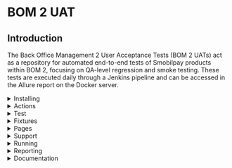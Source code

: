 # BOM 2 UAT
## Introduction
The Back Office Management 2 User Acceptance Tests (BOM 2 UATs) act as a repository for automated end-to-end tests of Smobilpay products within BOM 2, focusing on QA-level regression and smoke testing. These tests are executed daily through a Jenkins pipeline and can be accessed in the Allure report on the Docker server.


<details>
<summary>Installing</summary>
   
## Installing

### Prerequisites
To run our uats we need to install several tools depending on our OS:
1)   **Node.js**: as a runtime environment for running Cypress locally
2)  **VS code**: as our code editor.
3) **Git**: for code versioning and git operations.
4) **Web browser**: such as Chrome or Firefox (optional, cypress owns its own  lightweight web browser Electron).

### Steps
1) Clone the repository from Bitbucket (in the develop branch) [Here](https://bitbucket.org/maviance-development/bom2_uat/src/develop/)
2) Checkout a new branch with `git checkout -b <branch name>`
3) Pull the latest version of the code with `git pull origin develop`
4) Install all the dependencies within the bom2_uat directory with `npm install`
5) Verify that everything is functioning correctly by opening Cypress with the command `npx cypress open`. 
6) Ensure that windows similar to the one shown in the image below appear.

![as]("https://github.com/user-attachments/assets/ccc38d0e-47a3-4597-be61-e606df30009e")

</details>

<details>
<summary>Actions</summary>

## Actions

To simplify the test automation phase, we have established common actions to assist testers in performing repetitive tasks without needing to write the entire Cypress code. We have three main JavaScript files for our common actions:  

![actions](https://github.com/user-attachments/assets/776b02a9-eaf6-42dc-8049-28f382565b85) 

1) `CommonActions.js` is a JavaScript class that provides a wide range of reusable functions for interacting with web elements and performing common actions in our E2E testing, along with utility functions for data manipulation.
2) `CommonServices.js` is a JavaScript class that includes a method for generating an access token using the provided username, password, and grant type to authenticate properly on the BOM2 platform.
3) `HttpActions.js` This class provides methods for sending HTTP requests (GET, POST, PUT, PATCH, DELETE) and asserting their responses in tests. Each method requires the endpoint URL, optional headers, and request data for certain request types. It utilizes Cypress's cy.request() to send requests and asserts the response status code, returning the response object for further processing. These methods are essential for making HTTP requests and verifying responses in end-to-end tests, ensuring data integrity.

</details>

<details>
<summary>Test</summary>
   
## Test

Here, we will explore how to set up test automation code with Cypress for end-to-end (E2E) testing in BOM2.

![setup](https://github.com/user-attachments/assets/8e9cb827-b045-495e-af98-e483795517fc)

In the picture above, we see that to create a test suite, we need to create a new directory in the `e2e/tests` directory with the name of the test suite. Inside this directory, we can create a test file that should always end with the `.cy.js` extension. 
To write the test here we have several steps to follow:
### Describe
is a function in the testing framework that is used to group
and organize test cases related to the feature of the application that we are testing. Inside this function, you
can define multiple test cases using `it` blocks to test different scenarios related to the
functionality that you are testing. This helps in structuring and categorizing the tests for better readability and
organization.

![describe](https://github.com/user-attachments/assets/24b1218c-50fe-40a2-a1fd-c5c1b385a30d)

### Before
This block is used to run setup code before any of the test
cases within the `describe` block are executed. In our case, we use it to load our test data and user data.

![before](https://github.com/user-attachments/assets/d6fb528a-ff55-4ca2-b435-7bdec600ca19)

### `it` Block
The `it()` function is used to define an individual test case and is typically placed inside a `describe()` block, which groups related tests together. Each `it()` block runs in isolation, ensuring that the application state is reset between tests, so they do not affect one another. Using multiple `it()` blocks enhances readability and maintainability by focusing on one functionality or scenario at a time. \
In our case, one or more it() blocks can refer to the acceptance criteria of a user story.

![it](https://github.com/user-attachments/assets/0c667438-c1e2-43d5-a2bd-efd30815d495)

### `it.skip()`
In Cypress, `it.skip()` is used to temporarily skip a specific test case without removing it from the codebase. This is particularly useful during development or debugging when you want to focus on other tests without executing a particular one.This feature helps maintain test organization and can be beneficial when dealing with flaky tests or when a feature is under development.

### `it.only()`
In Cypress, `it.only()` is used to run a specific test case while skipping all other tests in the suite. This is particularly helpful during development or debugging when you want to focus on a single test without executing the entire test suite. This feature is useful for ensuring that you can quickly iterate on a single test without the distraction of other tests running simultaneously.

### `beforeEach()` and `afterEach()`
In Cypress, `beforeEach()` and `afterEach()` are used to set up and tear down conditions for tests within a `describe()` block. The `beforeEach()` function runs before each test case defined by `it()`, allowing you to set up common prerequisites, such as navigating to a specific page or resetting the application state. Conversely, `afterEach()` runs after each test case, which is useful for cleaning up or resetting any changes made during the test.

### Tags
In Cypress, test tags are used to categorize and organize tests based on their purpose and scope. in our project we have three main tags: `<smoke>`, `<sanity>`, and `<regression>`:
1) `<smoke>` tests are a subset of test cases that verify the most critical functionalities of an application to ensure that the basic features work correctly after a new build or deployment. They act as a quick check to confirm that the application is stable enough for further testing.

2) `<sanity>` tests are focused on verifying specific functionalities after changes have been made, such as bug fixes or new feature implementations. They ensure that the particular areas of the application impacted by the changes are functioning as expected without performing exhaustive testing.

3) `<regression>` tests are designed to confirm that previously developed and tested features still work after changes, such as enhancements or bug fixes, have been made to the codebase. They help identify any unintended side effects caused by recent updates.
</details>

<details>
<summary>Fixtures</summary>

## Fixtures

fixtures are used to manage and load external data for testing purposes, typically stored in JSON or Javascript files. By utilizing the `cy.fixture()` command, we can easily load this data into our tests, allowing for better organization and reusability of test data. This is particularly useful for specific data such as expectation data, templates (e.g., Bulk Payment XLS files), external data (media, documents, proofs), mocked API responses, user data for different test environments, and more, without requiring live interactions (e.g., database access or human actions).

![fixtures](https://github.com/user-attachments/assets/87e98d95-0b21-4065-9a72-595cfea5141f)

</details>

<details>
<summary>Pages</summary>

## Pages

This folder contains classes for the web pages being tested. Each class includes web element identifiers and action methods for interacting with the elements on the page, based on common actions.

![pages](https://github.com/user-attachments/assets/800e8626-733e-4ef5-92c0-5d90915525c2)

1) **In Red** we have different pages (classes) along with their identifiers and methods
2) **In Yellow** we have the structure of a << page >> with identifiers organized by page section.
3) Below is the structure of an action method for a page, which clicks on the profile icon on the home page. \
   
   ![action](https://github.com/user-attachments/assets/02b5c7b8-9f42-4550-a7e9-0a48ef894bd3)
   
</details>

<details>
<summary>Support</summary>
   
## Support

It provides a variety of useful modules for common test actions, such as adjusting the viewport, changing the test environment, and logging into BOM 2 based on the user role, among others.

![support](https://github.com/user-attachments/assets/19a1cdc8-d29b-4e06-8a29-d15d29fdb1d8)

Referring to the caption below, we have in our project  four support modules:

1) `command.js` defines custom Cypress commands for a test automation script, such as: 
   * Read the JSON file to pass test data in a test;
   * Login to the application based on the user role
   * Logout user from the application
2) `e2e.js` is setting up configurations and behaviors for our test,  such as 
   * Set the default command timeout
   * Set the default viewport size
   * Disable screenshots during test runs
   * Before running any tests, read users' data and store it in Cypress env variable user data for later use.
   * Before running any tests, read service endpoints data and store in Cypress env variable endpoints for later use.
   * Before running any tests, store environment config info in Cypress env variable env_config for later use.
   * Before each test, group tests by matching test type value
3) `envconfig.js` contains all the URLs for each service available in BOM2, depending on the test environment.
4) `excelUtility.js` is a module used to read Excel files and return their content.
</details>

<details>
<summary>Running</summary>
   
## Running

Here we could run the tests in two different ways: in a **_console_** or in a **_browser interface_**

### Console
To run a suite of e2e tests in console just run `npx cypress run --spec cypress/e2e/tests/suite_name`

   ![console](https://github.com/user-attachments/assets/c9cd4e6c-efb3-4930-b821-9f55c98748c9) 
   
to run a specific test in a suite, run `npx cypress run --spec cypress/e2e/tests/suite_name/test_file_name.cy.js`    

Running tests in the console will perform end-to-end (E2E) testing of the specified tests in a browser and display results in screenshots in the event of failing tests, without opening any specific windows.

### Browser interface
To run our test in the browser interface, we should first open the cypress interface by running `npx cypress open` \
then on the interface select **E2E Testing**, and select the browser in which you want to perform your e2e tests as in the picture below. 

![run](https://github.com/user-attachments/assets/6869c50f-ab48-482e-aedd-a950f60f2a68)

Then, begin the end-to-end (E2E) testing by selecting the specifications in which you want to conduct your tests.

![test](https://github.com/user-attachments/assets/86136595-4458-43ff-95a7-873e1f781d84) 

We have the test runner interface with annotations displayed here.

![annotate](https://github.com/user-attachments/assets/3fa8b41f-5019-42e1-b00f-02335683442d)

1) **Test Specs:** We can see the test suites and their corresponding test files here.
2) **Tests cases:** Here, we have the different test cases along with their statuses after running the automated tests.
3) **Realtime testing interface:** It displays in real time how the test is progressing.
4) **Spec file:** We have the test specification file that is currently running, along with the remaining time for the test to complete.
5) **Passed Tests:** This section contains the number of tests that have passed.
6) **Failed Tests:** This section contains the number of tests that have failed.
7) **Skipped Tests:** This section displays the number of tests that have been skipped.
8) **Run/Stop button:** used to run tests or stop them while they are in progress.
9) **Identifier targeter:** used to directly target identifiers on the web page with Cypress
10) **Screen size:** displays the current size of the test interface and is primarily used for responsive test cases.
</details>

<details>
<summary>Reporting</summary>
   
## Reporting

In Cypress, reporting is an essential feature that enhances test visibility and debugging capabilities. Cypress automatically captures screenshots of failed tests, which can be invaluable for diagnosing issues. By default, a screenshot is taken whenever a test fails, allowing developers to see the application state at the time of the failure. This feature can be customized through the configuration file to adjust when screenshots are taken.

Additionally, Cypress can be integrated with Allure Reports, a popular reporting tool that provides a more detailed and visually appealing representation of test results. To use Allure with Cypress, we typically need to install specific plugins and configure them in our project [more here](#internal-docs). Once set up, Allure generates comprehensive reports that include test status, execution times, and detailed logs, along with screenshots and videos. This integration helps us analyze test outcomes more effectively and track regression over time, making it easier to maintain high-quality software. In our case, we use an [Allure server](https://allure-ui.dev.maviance.info/allure-docker-service-ui/projects/bom2-uat) linked to the Jenkins pipeline, allowing tests to run daily at a specific hour. To execute these tests, Allure's base test configuration relies on test tags (e.g., `<smoke>`, `<regression>`) and the test environment (Integration, Acceptance).

![allure](https://github.com/user-attachments/assets/edd04d93-900c-4eff-bbec-3c98dfc7c866)

</details>

<details>
<summary>Documentation</summary>
   
## Documentation

### Internal docs
[Automated E2E Tests for BOM2](https://maviance.atlassian.net/wiki/spaces/MD/pages/3072098320/Automated+E2E+Tests+for+BOM+2) \
[Local test reporting with Cypress and Allure](https://maviance.atlassian.net/wiki/spaces/MD/pages/3072229408/05-Reporting+and+Setting+up+reporting+plugin) \
[Allure Reporting Tool](https://maviance.atlassian.net/wiki/spaces/MD/pages/2650538352/Allure+Reporting+Tool)
### External docs
[Cypress Documentation](https://docs.cypress.io/guides/overview/why-cypress) \
[Cypress test writing and organizing](https://docs.cypress.io/guides/core-concepts/writing-and-organizing-tests)
</details>

